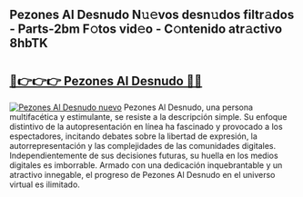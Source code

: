 ## Pezones Al Desnudo N𝚞𝚎vos desn𝚞dos filtr𝚊dos - Parts-2bm F𝚘tos vid𝚎o - C𝚘ntenido atr𝚊ctivo 8hbTK

# <h2><a href="http://mb47g7b.tromn.icu/?c=Pezones+Al+Desnudo">🔗👉👉👉 Pezones Al Desnudo 🔗🔗</a></h2>

[![Pezones Al Desnudo nuevo](https://i.imgur.com/pEAQMta.gif)](http://mb47g7b.tromn.icu/?c=Pezones+Al+Desnudo)
Pezones Al Desnudo, una persona multifacética y estimulante, se resiste a la descripción simple. Su enfoque distintivo de la autopresentación en línea ha fascinado y provocado a los espectadores, incitando debates sobre la libertad de expresión, la autorrepresentación y las complejidades de las comunidades digitales. Independientemente de sus decisiones futuras, su huella en los medios digitales es imborrable. Armado con una dedicación inquebrantable y un atractivo innegable, el progreso de Pezones Al Desnudo en el universo virtual es ilimitado.
